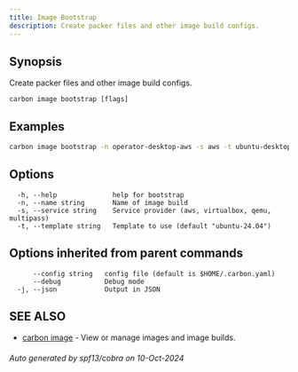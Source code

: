 ```yaml
---
title: Image Bootstrap
description: Create packer files and other image build configs.
---
```


## Synopsis

Create packer files and other image build configs.

```
carbon image bootstrap [flags]
```

## Examples

```bash
carbon image bootstrap -n operator-desktop-aws -s aws -t ubuntu-desktop
```

## Options

```
  -h, --help              help for bootstrap
  -n, --name string       Name of image build
  -s, --service string    Service provider (aws, virtualbox, qemu, multipass)
  -t, --template string   Template to use (default "ubuntu-24.04")
```

## Options inherited from parent commands

```
      --config string   config file (default is $HOME/.carbon.yaml)
      --debug           Debug mode
  -j, --json            Output in JSON
```

## SEE ALSO

* [carbon image](carbon_image.md)	 - View or manage images and image builds.

###### Auto generated by spf13/cobra on 10-Oct-2024
